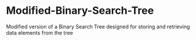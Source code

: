 # Modified-Binary-Search-Tree
Modified version of a Binary Search Tree designed for storing and retrieving data elements from the tree
